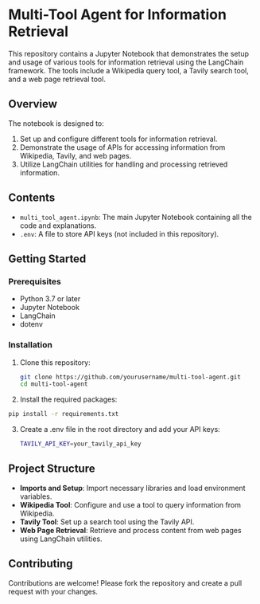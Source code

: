 # Multi-Tool Agent for Information Retrieval

This repository contains a Jupyter Notebook that demonstrates the setup and usage of various tools for information retrieval using the LangChain framework. The tools include a Wikipedia query tool, a Tavily search tool, and a web page retrieval tool.

## Overview

The notebook is designed to:
1. Set up and configure different tools for information retrieval.
2. Demonstrate the usage of APIs for accessing information from Wikipedia, Tavily, and web pages.
3. Utilize LangChain utilities for handling and processing retrieved information.

## Contents

- `multi_tool_agent.ipynb`: The main Jupyter Notebook containing all the code and explanations.
- `.env`: A file to store API keys (not included in this repository).

## Getting Started

### Prerequisites

- Python 3.7 or later
- Jupyter Notebook
- LangChain
- dotenv

### Installation

1. Clone this repository:
   ```bash
   git clone https://github.com/yourusername/multi-tool-agent.git
   cd multi-tool-agent
   ```

2. Install the required packages:
  ```bash
  pip install -r requirements.txt
  ```
3. Create a .env file in the root directory and add your API keys:
   ```bash
   TAVILY_API_KEY=your_tavily_api_key
   ```

## Project Structure

- **Imports and Setup**: Import necessary libraries and load environment variables.
- **Wikipedia Tool**: Configure and use a tool to query information from Wikipedia.
- **Tavily Tool**: Set up a search tool using the Tavily API.
- **Web Page Retrieval**: Retrieve and process content from web pages using LangChain utilities.

## Contributing

Contributions are welcome! Please fork the repository and create a pull request with your changes.



